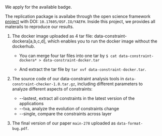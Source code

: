 We apply for the available badge. 

The replication package is availabe through the open science framework [project](https://osf.io/yaefh/) with DOI: `10.17605/OSF.IO/YAEFH`. Inside this project, we provides all materails to reproduce our results. 

  1. The docker image uploaded as 4 tar file: data-constraint-dockera[a,b,c,d], which enables you to run the docker image without the dockerhub.

     * You can merge four tar files into one tar by `$ cat data-constraint-dockera* > data-constraint-docker.tar`

     * And extract the tar file by `tar xvf data-constraint-docker.tar`.
   

  2. The source code of our data-constraint analysis tools in `data-constraint-checker-1.0.tar.gz`, including different parameters to analyze different aspects of constraints:

     * --lastest, extract all constraints in the latest version of the applications
     * --tva, analyze the evolution of constraints change
     * --single, compare the constraints across layer 
  
  3. The final version of our paper `main-278` uploaded as `data-format-bug.pdf`. 
  
